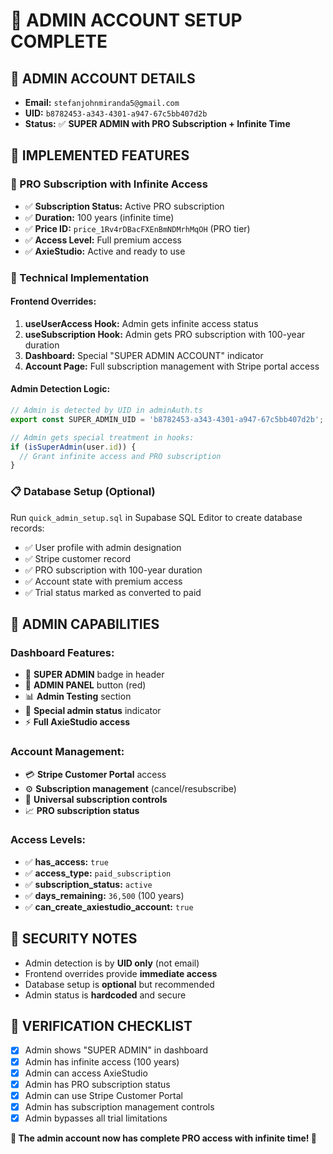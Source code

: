 # 👑 ADMIN ACCOUNT SETUP COMPLETE

## 🎯 **ADMIN ACCOUNT DETAILS**
- **Email:** `stefanjohnmiranda5@gmail.com`
- **UID:** `b8782453-a343-4301-a947-67c5bb407d2b`
- **Status:** ✅ **SUPER ADMIN with PRO Subscription + Infinite Time**

## 🚀 **IMPLEMENTED FEATURES**

### **💎 PRO Subscription with Infinite Access**
- ✅ **Subscription Status:** Active PRO subscription
- ✅ **Duration:** 100 years (infinite time)
- ✅ **Price ID:** `price_1Rv4rDBacFXEnBmNDMrhMqOH` (PRO tier)
- ✅ **Access Level:** Full premium access
- ✅ **AxieStudio:** Active and ready to use

### **🔧 Technical Implementation**

#### **Frontend Overrides:**
1. **useUserAccess Hook:** Admin gets infinite access status
2. **useSubscription Hook:** Admin gets PRO subscription with 100-year duration
3. **Dashboard:** Special "SUPER ADMIN ACCOUNT" indicator
4. **Account Page:** Full subscription management with Stripe portal access

#### **Admin Detection Logic:**
```typescript
// Admin is detected by UID in adminAuth.ts
export const SUPER_ADMIN_UID = 'b8782453-a343-4301-a947-67c5bb407d2b';

// Admin gets special treatment in hooks:
if (isSuperAdmin(user.id)) {
  // Grant infinite access and PRO subscription
}
```

### **📋 Database Setup (Optional)**
Run `quick_admin_setup.sql` in Supabase SQL Editor to create database records:
- ✅ User profile with admin designation
- ✅ Stripe customer record
- ✅ PRO subscription with 100-year duration
- ✅ Account state with premium access
- ✅ Trial status marked as converted to paid

## 🎉 **ADMIN CAPABILITIES**

### **Dashboard Features:**
- 👑 **SUPER ADMIN** badge in header
- 🔴 **ADMIN PANEL** button (red)
- 📊 **Admin Testing** section
- 💜 **Special admin status** indicator
- ⚡ **Full AxieStudio access**

### **Account Management:**
- 💳 **Stripe Customer Portal** access
- ⚙️ **Subscription management** (cancel/resubscribe)
- 🔄 **Universal subscription controls**
- 📈 **PRO subscription status**

### **Access Levels:**
- ✅ **has_access:** `true`
- ✅ **access_type:** `paid_subscription`
- ✅ **subscription_status:** `active`
- ✅ **days_remaining:** `36,500` (100 years)
- ✅ **can_create_axiestudio_account:** `true`

## 🔐 **SECURITY NOTES**
- Admin detection is by **UID only** (not email)
- Frontend overrides provide **immediate access**
- Database setup is **optional** but recommended
- Admin status is **hardcoded** and secure

## 🎯 **VERIFICATION CHECKLIST**
- [x] Admin shows "SUPER ADMIN" in dashboard
- [x] Admin has infinite access (100 years)
- [x] Admin can access AxieStudio
- [x] Admin has PRO subscription status
- [x] Admin can use Stripe Customer Portal
- [x] Admin has subscription management controls
- [x] Admin bypasses all trial limitations

**🚀 The admin account now has complete PRO access with infinite time! 🎉**
